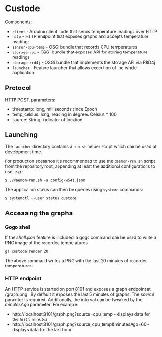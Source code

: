 # Custode

Components:

- `client` - Arduino client code that sends temperature readings over HTTP
- `http` - HTTP endpoint that exposes graphs and accepts temperature readings
- `sensor-cpu-temp` - OSGi bundle that records CPU temperatures 
- `storage-api` - OSGi bundle that exposes API for storing temperature readings
- `storage-rrd4j` - OSGi bundle that implements the storage API via RRD4j
- `launcher` - Feature launcher that allows execution of the whole application


## Protocol

HTTP POST, parameters:

- timestamp: long, milliseconds since Epoch
- temp\_celsius: long, reading in degrees Celsius * 100
- source: String, indicator of location

## Launching

The `launcher` directory contains a `run.sh` helper script which can be used at
development time.

For production scenarios it's recommended to use the `daemon-run.sh` script
from the repository root, appending at least the additional configurations
to use, _e.g._:

    $ ./daemon-run.sh -a config-w541.json

The application status can then be queries using `systemd` commands:

    $ systemctl --user status custode

## Accessing the graphs

### Gogo shell

If the _shell.json_ feature is included, a gogo command can be used to write a
PNG image of the recorded temperatures.

    g! custode:render 20

The above command writes a PNG with the last 20 minutes of recorded temperatures.

### HTTP endpoint

An HTTP service is started on port 8101 and exposes a graph endpoint at /graph.png .
By default it exposes the last 5 minutes of graphs. The _source_ paramter is required.
Additionally, the interval can be tweaked by the _minutesAgo_ parameter. For example:

* http://localhost:8101/graph.png?source=cpu_temp - displays data for the last 5 minutes
* http://localhost:8101/graph.png?source\_cpu\_temp&minutesAgo=60 - displays data for the last hour
